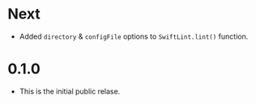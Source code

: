 # Next
- Added `directory` & `configFile` options to `SwiftLint.lint()` function.

# 0.1.0
- This is the initial public relase.

